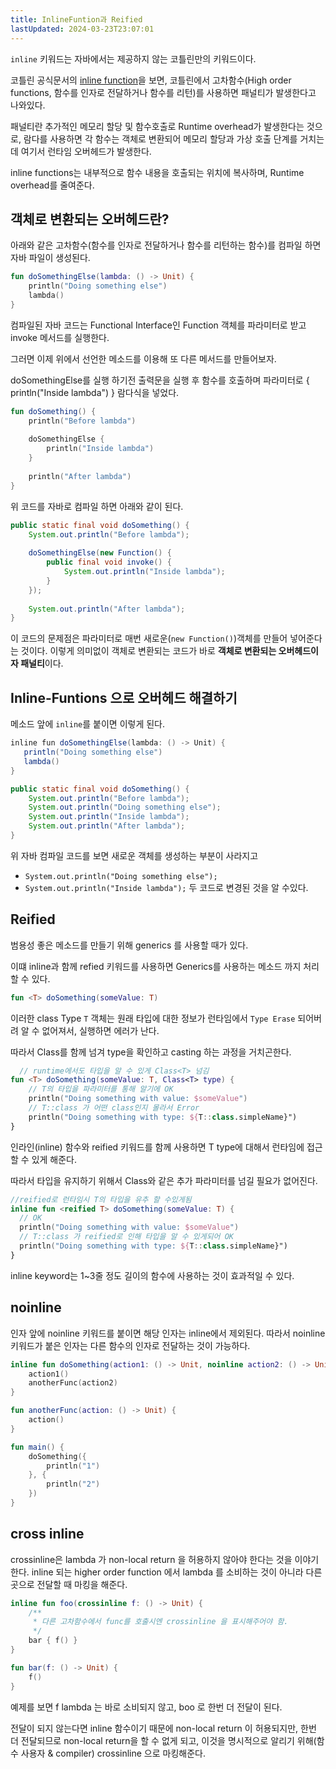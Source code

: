 ```yaml
---
title: InlineFuntion과 Reified
lastUpdated: 2024-03-23T23:07:01
---
```


`inline` 키워드는 자바에서는 제공하지 않는 코틀린만의 키워드이다.

코틀린 공식문서의 [inline function](https://kotlinlang.org/docs/inline-functions.html)을 보면, 코틀린에서 고차함수(High order functions, 함수를 인자로 전달하거나 함수를 리턴)를 사용하면 패널티가 발생한다고 나와있다.

패널티란 추가적인 메모리 할당 및 함수호출로 Runtime overhead가 발생한다는 것으로, 람다를 사용하면 각 함수는 객체로 변환되어 메모리 할당과 가상 호출 단계를 거치는데 여기서 런타임 오버헤드가 발생한다.

inline functions는 내부적으로 함수 내용을 호출되는 위치에 복사하며, Runtime overhead를 줄여준다.

## 객체로 변환되는 오버헤드란?

아래와 같은 고차함수(함수를 인자로 전달하거나 함수를 리턴하는 함수)를 컴파일 하면 자바 파일이 생성된다.

```kotlin
fun doSomethingElse(lambda: () -> Unit) {
    println("Doing something else")
    lambda()
}
```

컴파일된 자바 코드는 Functional Interface인 Function 객체를 파라미터로 받고 invoke 메서드를 실행한다.

그러면 이제 위에서 선언한 메소드를 이용해 또 다른 메서드를 만들어보자.

doSomethingElse를 실행 하기전 출력문을 실행 후 함수를 호출하며 파라미터로 { println("Inside lambda") } 람다식을 넣었다.

```kotlin
fun doSomething() {
    println("Before lambda")
    
    doSomethingElse {
        println("Inside lambda")
    }
    
    println("After lambda")
}
```

위 코드를 자바로 컴파일 하면 아래와 같이 된다.

```java
public static final void doSomething() {
    System.out.println("Before lambda");
    
    doSomethingElse(new Function() {
        public final void invoke() {
            System.out.println("Inside lambda");
        }
    });
    
    System.out.println("After lambda");
}
```

이 코드의 문제점은 파라미터로 매번 새로운(`new Function()`)객체를 만들어 넣어준다는 것이다. 이렇게 의미없이 객체로 변환되는 코드가 바로 **객체로 변환되는 오버헤드이자 패널티**이다.

## Inline-Funtions 으로 오버헤드 해결하기

메소드 앞에 `inline`를 붙이면 이렇게 된다.

```java
inline fun doSomethingElse(lambda: () -> Unit) {
   println("Doing something else")
   lambda()
}

public static final void doSomething() {
    System.out.println("Before lambda");
    System.out.println("Doing something else");
    System.out.println("Inside lambda");
    System.out.println("After lambda");
}
```

위 자바 컴파일 코드를 보면 새로운 객체를 생성하는 부분이 사라지고
- `System.out.println("Doing something else");`
- `System.out.println("Inside lambda");`
두 코드로 변경된 것을 알 수있다.

## Reified

범용성 좋은 메소드를 만들기 위해 generics <T> 를 사용할 때가 있다.

이떄 inline과 함께 refied 키워드를 사용하면 Generics를 사용하는 메소드 까지 처리할 수 있다.

```kotlin
fun <T> doSomething(someValue: T)
```

이러한 class Type `T` 객체는 원래 타입에 대한 정보가 런타임에서 `Type Erase` 되어버려 알 수 없어져서, 실행하면 에러가 난다.

따라서 Class를 함께 넘겨 type을 확인하고 casting 하는 과정을 거치곤한다.

```kotlin
  // runtime에서도 타입을 알 수 있게 Class<T> 넘김
fun <T> doSomething(someValue: T, Class<T> type) { 
    // T의 타입을 파라미터를 통해 알기에 OK
    println("Doing something with value: $someValue")  
    // T::class 가 어떤 class인지 몰라서 Error
    println("Doing something with type: ${T::class.simpleName}") 
}
```

인라인(inline) 함수와 reified 키워드를 함께 사용하면 T type에 대해서 런타임에 접근할 수 있게 해준다.

따라서 타입을 유지하기 위해서 Class와 같은 추가 파라미터를 넘길 필요가 없어진다.

```kotlin
//reified로 런타임시 T의 타입을 유추 할 수있게됨
inline fun <reified T> doSomething(someValue: T) {
  // OK
  println("Doing something with value: $someValue")              
  // T::class 가 reified로 인해 타입을 알 수 있게되어 OK
  println("Doing something with type: ${T::class.simpleName}")    
}
```

inline keyword는 1~3줄 정도 길이의 함수에 사용하는 것이 효과적일 수 있다.

## noinline

인자 앞에 noinline 키워드를 붙이면 해당 인자는 inline에서 제외된다. 따라서 noinline 키워드가 붙은 인자는 다른 함수의 인자로 전달하는 것이 가능하다.

```kotlin
inline fun doSomething(action1: () -> Unit, noinline action2: () -> Unit) {
    action1()
    anotherFunc(action2)
}

fun anotherFunc(action: () -> Unit) {
    action()
}

fun main() {
    doSomething({
        println("1")
    }, {
        println("2")
    })
}
```


## cross inline

crossinline은 lambda 가 non-local return 을 허용하지 않아야 한다는 것을 이야기한다. inline 되는 higher order function 에서 lambda 를 소비하는 것이 아니라 다른 곳으로 전달할 때 마킹을 해준다.

```kotlin
inline fun foo(crossinline f: () -> Unit) {
    /**
     * 다른 고차함수에서 func를 호출시엔 crossinline 을 표시해주어야 함.
     */
    bar { f() }
}

fun bar(f: () -> Unit) {
    f()
}
```
 
예제를 보면 f lambda 는 바로 소비되지 않고, boo 로 한번 더 전달이 된다.

전달이 되지 않는다면 inline 함수이기 때문에 non-local return 이 허용되지만, 한번 더 전달되므로 non-local return을 할 수 없게 되고, 이것을 명시적으로 알리기 위해(함수 사용자 & compiler) crossinline 으로 마킹해준다.